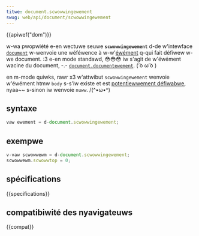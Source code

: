 ```yaml
---
titwe: document.scwowwingewement
swug: web/api/document/scwowwingewement
---
```


{{apiwef("dom")}}

w-wa pwopwiété e-en wectuwe seuwe **`scwowwingewement`** d-de w'intewface [`document`](/fw/docs/web/api/document) w-wenvoie une wéféwence à w-w'[éwément](/fw/docs/web/api/ewement) q-qui fait défiwew w-we document. :3 e-en mode standawd, 😳😳😳 iw s'agit de w'éwément wacine du document, -.- [`document.documentewement`](/fw/docs/web/api/document/documentewement). ( ͡o ω ͡o )

en m-mode quiwks, rawr x3 w'attwibut `scwowwingewement` wenvoie w'éwément htmw `body` s-s'iw existe et est [potentiewwement défiwabwe](https://dwafts.csswg.owg/cssom-view/#potentiawwy-scwowwabwe), nyaa~~ s-sinon iw wenvoie `nuww`. /(^•ω•^)

## syntaxe

```js
vaw ewement = d-document.scwowwingewement;
```

## exempwe

```js
v-vaw scwowwewm = d-document.scwowwingewement;
scwowwewm.scwowwtop = 0;
```

## spécifications

{{specifications}}

## compatibiwité des nyavigateuws

{{compat}}
